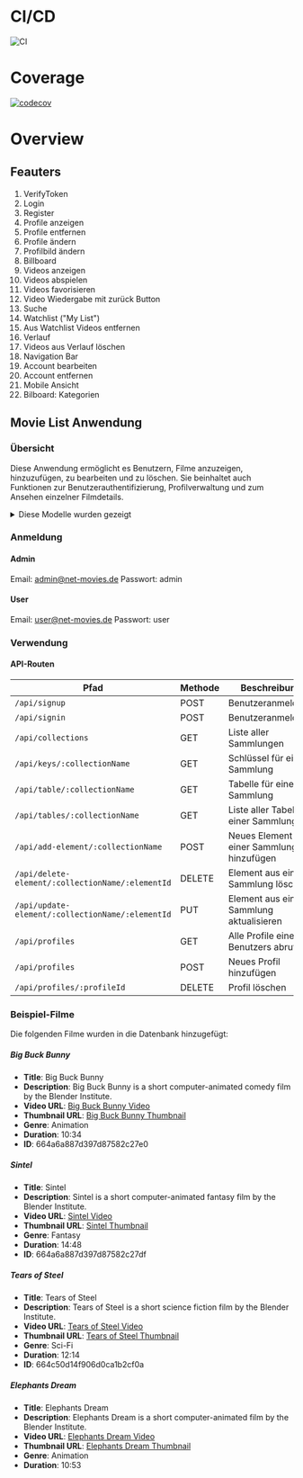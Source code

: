 # CI/CD

![CI](https://github.com/91doim1bif/IPR2/workflows/CI/CD%20Pipeline/badge.svg)

# Coverage

[![codecov](https://codecov.io/gh/91doim1bif/IPR2/graph/badge.svg?token=EDD7EI62T4)](https://codecov.io/gh/91doim1bif/IPR2)

# Overview

## Feauters

1. VerifyToken
2. Login
3. Register
4. Profile anzeigen
5. Profile entfernen
6. Profile ändern
7. Profilbild ändern
8. Billboard
9. Videos anzeigen
10. Videos abspielen
11. Videos favorisieren
12. Video Wiedergabe mit zurück Button
13. Suche
14. Watchlist ("My List")
15. Aus Watchlist Videos entfernen
16. Verlauf
17. Videos aus Verlauf löschen
18. Navigation Bar
19. Account bearbeiten
20. Account entfernen
21. Mobile Ansicht
22. Bilboard: Kategorien 


## Movie List Anwendung

### Übersicht

Diese Anwendung ermöglicht es Benutzern, Filme anzuzeigen, hinzuzufügen, zu bearbeiten und zu löschen. Sie beinhaltet auch Funktionen zur Benutzerauthentifizierung, Profilverwaltung und zum Ansehen einzelner Filmdetails.

<details>
  <summary>Diese Modelle wurden gezeigt</summary>

(Die Modelle können noch angepasst werden)

#### Account

| Feld              | Typ                 | Beschreibung                                |
| ----------------- | ------------------- | ------------------------------------------- |
| \_id              | String              | Eindeutige Kennung des Kontos               |
| userId            | ObjectId (Referenz) | Die ID des Benutzers, dem das Konto gehört  |
| type              | String              | Art des Kontos (z.B. 'Facebook', 'Google')  |
| provider          | String              | Anbieter des Kontos (z.B. 'OAuth2')         |
| providerAccountId | String              | Eindeutige Kennung des Kontos beim Anbieter |
| refresh_token     | String              | Aktualisierungstoken für das Konto          |
| access_token      | String              | Zugriffstoken für das Konto                 |
| expires_at        | Number              | Ablaufdatum des Tokens                      |
| token_type        | String              | Typ des Tokens (z.B. 'Bearer')              |
| scope             | String              | Bereich des Zugriffs                        |
| id_token          | String              | Token zur Identifizierung                   |
| session_state     | String              | Zustand der Sitzung                         |

#### VerificationToken

| Feld       | Typ    | Beschreibung                                |
| ---------- | ------ | ------------------------------------------- |
| \_id       | String | Eindeutige Kennung des Verifizierungstokens |
| identifier | String | Bezeichner für die Verifizierung            |
| token      | String | Token zur Verifizierung                     |
| expires    | Date   | Ablaufdatum des Tokens                      |

#### Movie

| Feld         | Typ    | Beschreibung                                  |
| ------------ | ------ | --------------------------------------------- |
| \_id         | String | Eindeutige Kennung des Films                  |
| title        | String | Titel des Films                               |
| description  | String | Beschreibung des Films                        |
| videoUrl     | String | URL zum Video des Films                       |
| thumbnailUrl | String | URL zum Thumbnail-Bild des Films              |
| genre        | String | Genre des Films                               |
| duration     | String | Dauer des Films (z.B. '2 Stunden 30 Minuten') |

#### User

| Feld               | Typ                            | Beschreibung                        |
| ------------------ | ------------------------------ | ----------------------------------- |
| \_id               | String                         | Eindeutige Kennung des Benutzers    |
| name               | String                         | Name des Benutzers                  |
| image              | String                         | URL zum Profilbild des Benutzers    |
| email              | String                         | E-Mail-Adresse des Benutzers        |
| emailVerified      | Date                           | Datum der E-Mail-Verifizierung      |
| password           | String                         | Passwort des Benutzers              |
| createdAt          | Date                           | Erstellungsdatum des Benutzerkontos |
| updatedAt          | Date                           | Datum der letzten Aktualisierung    |
| favoriteIds        | Array von ObjectId             | IDs der favorisierten Filme         |
| verificationTokens | Array von Verifizierungstokens | Liste der Verifizierungstokens      |
| accounts           | Array von Accounts             | Liste der Benutzerkonten            |

</details>

### Anmeldung

#### Admin

Email: admin@net-movies.de
Passwort: admin

#### User

Email: user@net-movies.de
Passwort: user

### Verwendung

#### API-Routen

| Pfad                                             | Methode | Beschreibung                               |
| ------------------------------------------------ | ------- | ------------------------------------------ |
| `/api/signup`                                    | POST    | Benutzeranmeldung                          |
| `/api/signin`                                    | POST    | Benutzeranmeldung                          |
| `/api/collections`                               | GET     | Liste aller Sammlungen                     |
| `/api/keys/:collectionName`                      | GET     | Schlüssel für eine Sammlung                |
| `/api/table/:collectionName`                     | GET     | Tabelle für eine Sammlung                  |
| `/api/tables/:collectionName`                    | GET     | Liste aller Tabellen einer Sammlung        |
| `/api/add-element/:collectionName`               | POST    | Neues Element zu einer Sammlung hinzufügen |
| `/api/delete-element/:collectionName/:elementId` | DELETE  | Element aus einer Sammlung löschen         |
| `/api/update-element/:collectionName/:elementId` | PUT     | Element aus einer Sammlung aktualisieren   |
| `/api/profiles`                                  | GET     | Alle Profile eines Benutzers abrufen       |
| `/api/profiles`                                  | POST    | Neues Profil hinzufügen                    |
| `/api/profiles/:profileId`                       | DELETE  | Profil löschen                             |


### Beispiel-Filme

Die folgenden Filme wurden in die Datenbank hinzugefügt:

##### Big Buck Bunny

- **Title**: Big Buck Bunny
- **Description**: Big Buck Bunny is a short computer-animated comedy film by the Blender Institute.
- **Video URL**: [Big Buck Bunny Video](http://distribution.bbb3d.renderfarming.net/video/mp4/bbb_sunflower_1080p_60fps_normal.mp4)
- **Thumbnail URL**: [Big Buck Bunny Thumbnail](https://peach.blender.org/wp-content/uploads/title_anouncement.jpg?x11217)
- **Genre**: Animation
- **Duration**: 10:34
- **ID**: 664a6a887d397d87582c27e0

##### Sintel

- **Title**: Sintel
- **Description**: Sintel is a short computer-animated fantasy film by the Blender Institute.
- **Video URL**: [Sintel Video](https://archive.org/download/Sintel/sintel-2048-surround.mp4)
- **Thumbnail URL**: [Sintel Thumbnail](https://ddz4ak4pa3d19.cloudfront.net/cache/cb/6d/cb6dd0a5f551eec35f896…)
- **Genre**: Fantasy
- **Duration**: 14:48
- **ID**: 664a6a887d397d87582c27df

##### Tears of Steel

- **Title**: Tears of Steel
- **Description**: Tears of Steel is a short science fiction film by the Blender Institute.
- **Video URL**: [Tears of Steel Video](https://archive.org/download/tearsofsteel_202010/TEARSOFSTEEL.mp4)
- **Thumbnail URL**: [Tears of Steel Thumbnail](https://m.media-amazon.com/images/M/MV5BNzNiMDUxYmItMzkyMS00MzlmLWJlNWYtYmUyMmFkZDE4MjExXkEyXkFqcGdeQXVyNjMxMTk1NTM@._V1_.jpg)
- **Genre**: Sci-Fi
- **Duration**: 12:14
- **ID**: 664c50d14f906d0ca1b2cf0a

##### Elephants Dream

- **Title**: Elephants Dream
- **Description**: Elephants Dream is a short computer-animated film by the Blender Institute.
- **Video URL**: [Elephants Dream Video](https://www.youtube.com/embed/ePVe9FzuFfQ)
- **Thumbnail URL**: [Elephants Dream Thumbnail](https://upload.wikimedia.org/wikipedia/commons/f/fd/Elephants_Dream_Emo_Proog_s6.jpg)
- **Genre**: Animation
- **Duration**: 10:53
